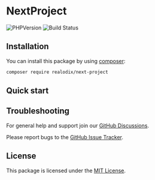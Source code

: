 # NextProject

![PHPVersion](https://img.shields.io/badge/PHP-8-777BB4.svg?style=flat-square)
![Build Status](../../actions/workflows/ci.yml/badge.svg)

## Installation
You can install this package by using [composer](https://getcomposer.org/):

```sh
composer require realodix/next-project
```

## Quick start

## Troubleshooting
For general help and support join our [GitHub Discussions](../../discussions).

Please report bugs to the [GitHub Issue Tracker](../../issues).

## License
This package is licensed under the [MIT License](/LICENSE).
